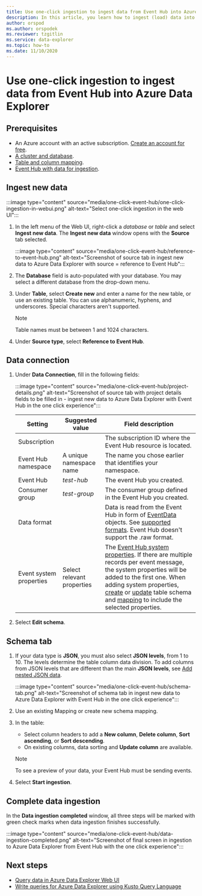 ```yaml
---
title: Use one-click ingestion to ingest data from Event Hub into Azure Data Explorer.
description: In this article, you learn how to ingest (load) data into Azure Data Explorer from Event Hub using the one-click experience.
author: orspod
ms.author: orspodek
ms.reviewer: tzgitlin
ms.service: data-explorer
ms.topic: how-to
ms.date: 11/10/2020
---
```

# Use one-click ingestion to ingest data from Event Hub into Azure Data Explorer

## Prerequisites

* An Azure account with an active subscription. [Create an account for free](https://azure.microsoft.com/free/?ref=microsoft.com&utm_source=microsoft.com&utm_medium=docs&utm_campaign=visualstudio).
* [A cluster and database](create-cluster-database-python.md).
* [Table and column mapping](./net-sdk-ingest-data.md#create-a-table-on-your-test-cluster).
* [Event Hub with data for ingestion](ingest-data-event-hub.md#create-an-event-hub).

## Ingest new data


:::image type="content" source="media/one-click-event-hub/one-click-ingestion-in-webui.png" alt-text="Select one-click ingestion in the web UI":::

1. In the left menu of the Web UI, right-click a *database* or *table* and select **Ingest new data**. The **Ingest new data** window opens with the **Source** tab selected.

    :::image type="content" source="media/one-click-event-hub/reference-to-event-hub.png" alt-text="Screenshot of source tab in ingest new data to Azure Data Explorer with source = reference to Event Hub":::

1. The **Database** field is auto-populated with your database. You may select a different database from the drop-down menu.

1. Under **Table**, select **Create new** and enter a name for the new table, or use an existing table. You can use alphanumeric, hyphens, and underscores. Special characters aren't supported.

    > [!NOTE]
    > Table names must be between 1 and 1024 characters.

1. Under **Source type**, select **Reference to Event Hub**.

## Data connection

1. Under **Data Connection**, fill in the following fields:

    :::image type="content" source="media/one-click-event-hub/project-details.png" alt-text="Screenshot of source tab with project details fields to be filled in - ingest new data to Azure Data Explorer with Event Hub in the one click experience":::

    |**Setting** | **Suggested value** | **Field description**
    |---|---|---|
    | Subscription |      | The subscription ID where the Event Hub resource is located.  |
    | Event Hub namespace | A unique namespace name | The name you chose earlier that identifies your namespace. |
    | Event Hub | *test-hub* | The event Hub you created. |
    | Consumer group | *test-group* | The consumer group defined in the Event Hub you created. |
    | Data format | | Data is read from the Event Hub in form of [EventData](/dotnet/api/microsoft.servicebus.messaging.eventdata?view=azure-dotnet) objects. See [supported formats](ingestion-supported-formats.md). Event Hub doesn't support the .raw format.|
    | Event system properties | Select relevant properties | The [Event Hub system properties](/azure/service-bus-messaging/service-bus-amqp-protocol-guide#message-annotations). If there are multiple records per event message, the system properties will be added to the first one. When adding system properties, [create](kusto/management/create-table-command.md) or [update](kusto/management/alter-table-command.md) table schema and [mapping](kusto/management/mappings.md) to include the selected properties. |

1. Select **Edit schema**.

## Schema tab

1. If your data type is **JSON**, you must also select **JSON levels**, from 1 to 10. The levels determine the table column data division. To add columns from JSON levels that are different than the main **JSON levels**, see [Add nested JSON data](one-click-ingestion-existing-table.md#add-nested-json-data).

    :::image type="content" source="media/one-click-event-hub/schema-tab.png" alt-text="Screenshot of schema tab in ingest new data to Azure Data Explorer with Event Hub in the one click experience":::

1. Use an existing Mapping or create new schema mapping.

1. In the table:

    * Select column headers to add a **New column**, **Delete column**, **Sort ascending**, or **Sort descending**. 
    * On existing columns, data sorting and **Update column** are available. 

    > [!NOTE]
    > To see a preview of your data, your Event Hub must be sending events.
        
1. Select **Start ingestion**.

## Complete data ingestion

In the **Data ingestion completed** window, all three steps will be marked with green check marks when data ingestion finishes successfully.

:::image type="content" source="media/one-click-event-hub/data-ingestion-completed.png" alt-text="Screenshot of final screen in ingestion to Azure Data Explorer from Event Hub with the one click experience":::    

## Next steps

* [Query data in Azure Data Explorer Web UI](web-query-data.md)
* [Write queries for Azure Data Explorer using Kusto Query Language](write-queries.md)
